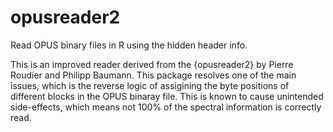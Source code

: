# opusreader2

Read OPUS binary files in R using the hidden header info.

This is an improved reader derived from the {opusreader2} by Pierre Roudier and Philipp Baumann. This package resolves one of the main issues, which is the reverse logic of assigining the byte positions of different blocks in the OPUS binaray file. This is known to cause unintended side-effects, which means not 100% of the spectral information is correctly read.

